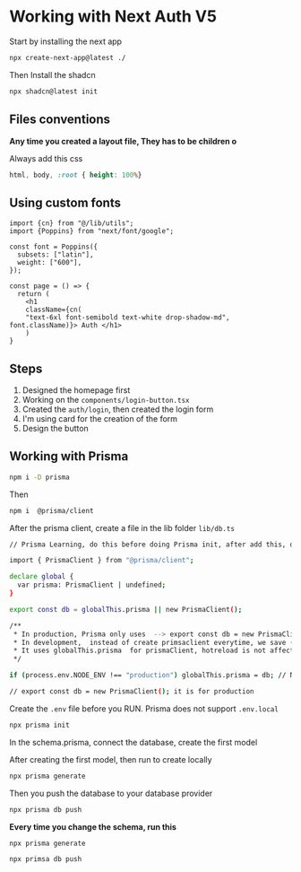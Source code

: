 # Working with Next Auth V5

Start by installing the next app

```bash
npx create-next-app@latest ./
```

Then Install the shadcn

```bash
npx shadcn@latest init
```

## Files conventions

<b> Any time you created a layout file, They has to be children o</b>

Always add this css

```global.css
html, body, :root { height: 100%}
```

## Using custom fonts

```page.tsx
import {cn} from "@/lib/utils";
import {Poppins} from "next/font/google";

const font = Poppins({
  subsets: ["latin"],
  weight: ["600"],
});

const page = () => {
  return (
    <h1
    className={cn(
    "text-6xl font-semibold text-white drop-shadow-md", font.className)}> Auth </h1>
    )
}
```

## Steps

1. Designed the homepage first
2. Working on the `components/login-button.tsx`
3. Created the `auth/login`, then created the login form
4. I'm using card for the creation of the form
5. Design the button

## Working with Prisma

```bash
npm i -D prisma
```

Then

```bash
npm i  @prisma/client
```

After the prisma client, create a file in the lib folder `lib/db.ts`

```bash
// Prisma Learning, do this before doing Prisma init, after add this, do Prisma init

import { PrismaClient } from "@prisma/client";

declare global {
  var prisma: PrismaClient | undefined;
}

export const db = globalThis.prisma || new PrismaClient();

/**
 * In production, Prisma only uses  --> export const db = new PrismaClient()
 * In development,  instead of create primsaclient everytime, we save (hotreload)
 * It uses globalThis.prisma  for prismaClient, hotreload is not affected
 */

if (process.env.NODE_ENV !== "production") globalThis.prisma = db; // Nextjs hotreload will use the globalThis.prisma

// export const db = new PrismaClient(); it is for production
```

Create the `.env` file before you RUN. Prisma does not support `.env.local`

```bash
npx prisma init
```

In the schema.prisma, connect the database, create the first model

After creating the first model, then run to create locally

```bash
npx prisma generate
```

Then you push the database to your database provider

```bash
npx prisma db push
```

<b> Every time you change the schema, run this</b>

```bash
npx prisma generate

npx primsa db push
```
